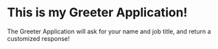 # This is my Greeter Application!

The Greeter Application will ask for your name and job title, and return a customized response!
